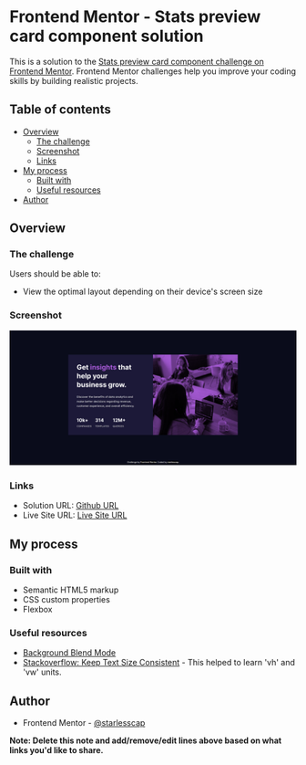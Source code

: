 # Frontend Mentor - Stats preview card component solution

This is a solution to the [Stats preview card component challenge on Frontend Mentor](https://www.frontendmentor.io/challenges/stats-preview-card-component-8JqbgoU62). Frontend Mentor challenges help you improve your coding skills by building realistic projects. 

## Table of contents

- [Overview](#overview)
  - [The challenge](#the-challenge)
  - [Screenshot](#screenshot)
  - [Links](#links)
- [My process](#my-process)
  - [Built with](#built-with)
  - [Useful resources](#useful-resources)
- [Author](#author)

## Overview

### The challenge

Users should be able to:

- View the optimal layout depending on their device's screen size

### Screenshot

![](./screenshot.png)


### Links

- Solution URL: [Github URL](https://github.com/starlesscap/frontend-statspreviewcard)
- Live Site URL: [Live Site URL](https://starlesscap.github.io/frontend-statspreviewcard/)

## My process

### Built with

- Semantic HTML5 markup
- CSS custom properties
- Flexbox

### Useful resources

- [Background Blend Mode](https://developer.mozilla.org/en-US/docs/Web/CSS/background-blend-mode) 
- [Stackoverflow: Keep Text Size Consistent](https://stackoverflow.com/questions/24469375/keeping-text-size-the-same-on-zooming) - This helped to learn 'vh' and 'vw' units.

## Author

- Frontend Mentor - [@starlesscap](https://www.frontendmentor.io/profile/starlesscap)


**Note: Delete this note and add/remove/edit lines above based on what links you'd like to share.**
